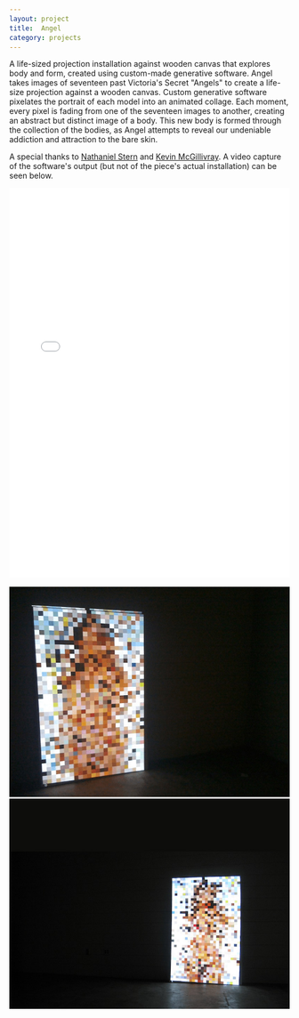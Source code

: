 ```yaml
---
layout: project
title:  Angel
category: projects
---
```

A life-sized projection installation against wooden canvas that explores body and form, created using custom-made generative software.  Angel takes images of seventeen past Victoria's Secret "Angels" to create a life-size projection against a wooden canvas. Custom generative software pixelates the portrait of each model into an animated collage. Each moment, every pixel is fading from one of the seventeen images to another, creating an abstract but distinct image of a body. This new body is formed through the collection of the bodies, as Angel attempts to reveal our undeniable addiction and attraction to the bare skin.

A special thanks to [Nathaniel Stern](http://nathanielstern.com "Nathaniel Stern") and [Kevin McGillivray](http://kevinmcgillivray.net "Kevin McGillivray"). A video capture of the software's output (but not of the piece's actual installation) can be seen below.

<iframe src="//player.vimeo.com/video/63190122?portrait=0&color=ffffff&title=0&byline=0" width="100%" height="700" frameborder="0" webkitallowfullscreen mozallowfullscreen allowfullscreen></iframe>

![angel01](/img/angel_image01.jpg "Angel Image 01")
![angel02](/img/angel_image02.jpg "Angel Image 02")
